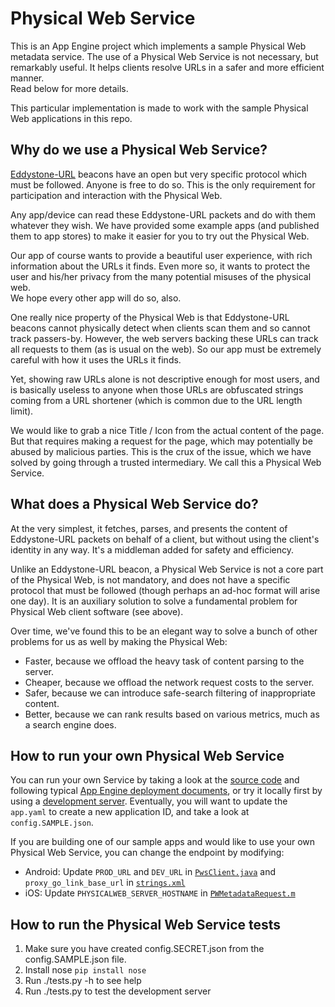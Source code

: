 # Physical Web Service

This is an App Engine project which implements a sample Physical Web metadata
service.  The use of a Physical Web Service is not necessary, but remarkably
useful.  It helps clients resolve URLs in a safer and more efficient manner.  
Read below for more details.

This particular implementation is made to work with the sample Physical Web
applications in this repo.


## Why do we use a Physical Web Service?

[Eddystone-URL](https://github.com/google/eddystone/tree/master/eddystone-url) beacons have an open but very specific protocol which must be
followed.  Anyone is free to do so.  This is the only requirement for
participation and interaction with the Physical Web.

Any app/device can read these Eddystone-URL packets and do with them whatever they
wish.  We have provided some example apps (and published them to app stores) to
make it easier for you to try out the Physical Web.

Our app of course wants to provide a beautiful user experience, with rich 
information about the URLs it finds. Even more so, it wants to protect the 
user and his/her privacy from the many potential misuses of the physical web.  
We hope every other app will do so, also.

One really nice property of the Physical Web is that Eddystone-URL beacons cannot
physically detect when clients scan them and so cannot track passers-by.
However, the web servers backing these URLs can track all requests to them 
(as is usual on the web).  So our app must be extremely careful with how it 
uses the URLs it finds.

Yet, showing raw URLs alone is not descriptive enough for most users, and is
basically useless to anyone when those URLs are obfuscated strings coming from 
a URL shortener (which is common due to the URL length limit).

We would like to grab a nice Title / Icon from the actual content of the page.  
But that requires making a request for the page, which may potentially be
abused by malicious parties.  This is the crux of the issue, which we have
solved by going through a trusted intermediary.  We call this a Physical Web
Service.


## What does a Physical Web Service do?

At the very simplest, it fetches, parses, and presents the content of Eddystone-URL packets on behalf of a client, but without using the client's identity in any way.
It's a middleman added for safety and efficiency.

Unlike an Eddystone-URL beacon, a Physical Web Service is not a core part of the Physical Web, is not mandatory, and does not have a specific protocol that must be
followed (though perhaps an ad-hoc format will arise one day).  It is an
auxiliary solution to solve a fundamental problem for Physical Web client
software (see above).

Over time, we've found this to be an elegant way to solve a bunch of other
problems for us as well by making the Physical Web:
* Faster, because we offload the heavy task of content parsing to the server.
* Cheaper, because we offload the network request costs to the server.
* Safer, because we can introduce safe-search filtering of inappropriate
  content.
* Better, because we can rank results based on various metrics, much as a
  search engine does.


## How to run your own Physical Web Service

You can run your own Service by taking a look at the
[source code](https://github.com/google/physical-web/tree/master/web-service)
and following typical
[App Engine deployment documents](https://cloud.google.com/appengine/docs/python/gettingstartedpython27/uploading),
or try it locally first by using a
[development server](https://cloud.google.com/appengine/docs/python/tools/devserver).
Eventually, you will want to update the `app.yaml` to create a new application
ID, and take a look at `config.SAMPLE.json`.

If you are building one of our sample apps and would like to use your own
Physical Web Service, you can change the endpoint by modifying:

* Android: Update `PROD_URL` and `DEV_URL` in
  [`PwsClient.java`](https://github.com/google/physical-web/blob/7c7b5c00f2e6eb08c9730be36a98954334a2e8c6/android/PhysicalWeb/app/src/main/java/org/physical_web/physicalweb/MetadataResolver.java#L48)
  and `proxy_go_link_base_url` in
  [`strings.xml`](https://github.com/google/physical-web/blob/7c7b5c00f2e6eb08c9730be36a98954334a2e8c6/android/PhysicalWeb/app/src/main/res/values/strings.xml#L42)
* iOS: Update `PHYSICALWEB_SERVER_HOSTNAME` in
  [`PWMetadataRequest.m`](https://github.com/google/physical-web/blob/7c7b5c00f2e6eb08c9730be36a98954334a2e8c6/ios/PhyWeb/Backend/PWMetadataRequest.m#L22)


## How to run the Physical Web Service tests

1. Make sure you have created config.SECRET.json from the config.SAMPLE.json
   file.
2. Install nose `pip install nose`
3. Run ./tests.py -h to see help
4. Run ./tests.py to test the development server
